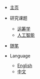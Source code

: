 <!-- _navbar.md -->

* [主页](/zh-cn/)

* 研究课题
  * [运筹学](/zh-cn/research/OR.md)
  * [人工智能](/zh-cn/research/AI.md)

* [随笔](/zh-cn/blog/README.md)

* Language
  * [English](/)
  * [中文](/zh-cn/)
